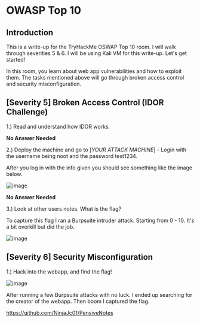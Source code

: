 # OWASP Top 10
## Introduction

This is a write-up for the TryHackMe OSWAP Top 10 room. I will walk through severities 5 & 6. I will be using Kali VM for this write-up. Let's get started!

In this room, you learn about web app vulnerabilities and how to exploit them. The tasks mentioned above will go through broken access control and security misconfiguration.

## [Severity 5] Broken Access Control (IDOR Challenge)

1.) Read and understand how IDOR works.

**No Answer Needed**

2.) Deploy the machine and go to [*YOUR ATTACK MACHINE*] - Login with the username being noot and the password test1234.

After you log in with the info given you should see something like the image below.

![image](https://user-images.githubusercontent.com/54414820/126081006-df338563-0cc1-43b4-9c45-1d915347605a.png)


**No Answer Needed**

3.) Look at other users notes. What is the flag?

To capture this flag I ran a Burpsuite intruder attack. Starting from 0 - 10. It's a bit overkill but did the job.

![image](https://user-images.githubusercontent.com/54414820/126082161-08fdc330-869a-4c45-9b2d-0eb1d349f64c.png)

## [Severity 6] Security Misconfiguration

1.) Hack into the webapp, and find the flag!

![image](https://user-images.githubusercontent.com/54414820/126083322-b035f658-54fc-456c-9369-98e1a5ed62e2.png)

After running a few Burpsuite attacks with no luck. I ended up searching for the creator of the webapp. Then boom I captured the flag.

https://github.com/NinjaJc01/PensiveNotes

